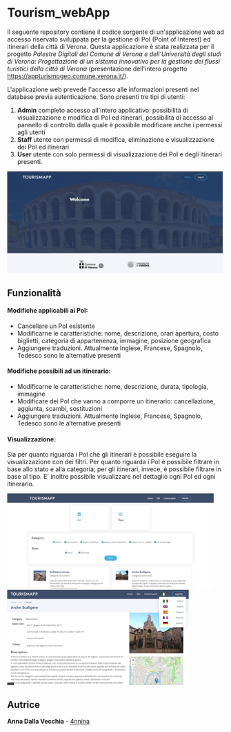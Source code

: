 # Tourism_webApp

Il seguente repository contiene il codice sorgente di un'applicazione web ad accesso riservato sviluppata per la gestione di PoI (Point of Interest) ed itinerari della città di Verona. 
Questa applicazione è stata realizzata per il progetto *Palestre Digitali del Comune di Verona e dell'Università degli studi di Verona: Progettazione di un sistema innovativo per la gestione dei flussi turistici della città di Verona* (presentazione dell'intero progetto https://appturismogeo.comune.verona.it/).

L'applicazione web prevede l'accesso alle informazioni presenti nel database previa autenticazione. Sono presenti tre tipi di utenti:

1. **Admin** completo accesso all'intero applicativo: possibilità di visualizzazione e modifica di PoI ed itinerari, possibilità di accesso al pannello di controllo dalla quale è possibile modificare anche i permessi agli utenti
2. **Staff** utente con permessi di modifica, eliminazione e visualizzazione dei PoI ed itinerari
3. **User** utente con solo permessi di visualizzazione dei PoI e degli itinerari presenti.

<img src="./img_readme/home.jpg" alt="home" width="500" />

## Funzionalità

#### Modifiche applicabili ai PoI:

- Cancellare un PoI esistente
- Modificarne le caratteristiche: nome, descrizione, orari apertura, costo biglietti, categoria di appartenenza, immagine, posizione geografica
- Aggiungere traduzioni. Attualmente Inglese, Francese, Spagnolo, Tedesco sono le alternative presenti

#### Modifiche possibili ad un itinerario:

- Modificarne le caratteristiche: nome, descrizione, durata, tipologia, immagine
- Modificare dei PoI che vanno a comporre un itinerario: cancellazione, aggiunta, scambi, sostituzioni
- Aggiungere traduzioni. Attualmente Inglese, Francese, Spagnolo, Tedesco sono le alternative presenti

#### Visualizzazione:

Sia per quanto riguarda i PoI che gli itinerari è possibile eseguire la visualizzazione con dei filtri. Per quanto riguarda i PoI è possibile filtrare in base allo stato e alla categoria; per gli itinerari, invece, è possibile filtrare in base al tipo. E\' inoltre possibile visualizzare nel dettaglio ogni PoI ed ogni itinerario.

<img src="./img_readme/filter.jpg" alt="filter" height="220" />         <img src="./img_readme/art.jpg" alt="art" height="220" />



## Autrice

**Anna Dalla Vecchia** - [4nnina](https://github.com/4nnina)
